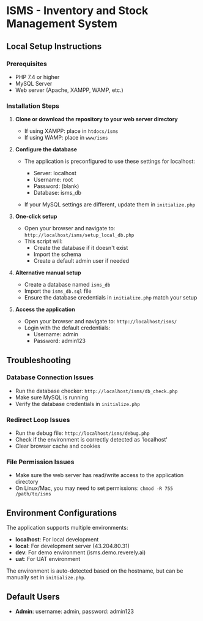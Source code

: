 # ISMS - Inventory and Stock Management System





## Local Setup Instructions

### Prerequisites
- PHP 7.4 or higher
- MySQL Server
- Web server (Apache, XAMPP, WAMP, etc.)

### Installation Steps

1. **Clone or download the repository to your web server directory**
   - If using XAMPP: place in `htdocs/isms`
   - If using WAMP: place in `www/isms`

2. **Configure the database**
   - The application is preconfigured to use these settings for localhost:
     - Server: localhost
     - Username: root
     - Password: (blank)
     - Database: isms_db

   - If your MySQL settings are different, update them in `initialize.php`

3. **One-click setup**
   - Open your browser and navigate to: `http://localhost/isms/setup_local_db.php`
   - This script will:
     - Create the database if it doesn't exist
     - Import the schema
     - Create a default admin user if needed

4. **Alternative manual setup**
   - Create a database named `isms_db`
   - Import the `isms_db.sql` file
   - Ensure the database credentials in `initialize.php` match your setup

5. **Access the application**
   - Open your browser and navigate to: `http://localhost/isms/`
   - Login with the default credentials:
     - Username: admin
     - Password: admin123

## Troubleshooting

### Database Connection Issues
- Run the database checker: `http://localhost/isms/db_check.php`
- Make sure MySQL is running
- Verify the database credentials in `initialize.php`

### Redirect Loop Issues
- Run the debug file: `http://localhost/isms/debug.php`
- Check if the environment is correctly detected as 'localhost'
- Clear browser cache and cookies

### File Permission Issues
- Make sure the web server has read/write access to the application directory
- On Linux/Mac, you may need to set permissions: `chmod -R 755 /path/to/isms`

## Environment Configurations

The application supports multiple environments:

- **localhost**: For local development
- **local**: For development server (43.204.80.31)
- **dev**: For demo environment (isms.demo.reverely.ai)
- **uat**: For UAT environment

The environment is auto-detected based on the hostname, but can be manually set in `initialize.php`.

## Default Users

- **Admin**: username: admin, password: admin123 
